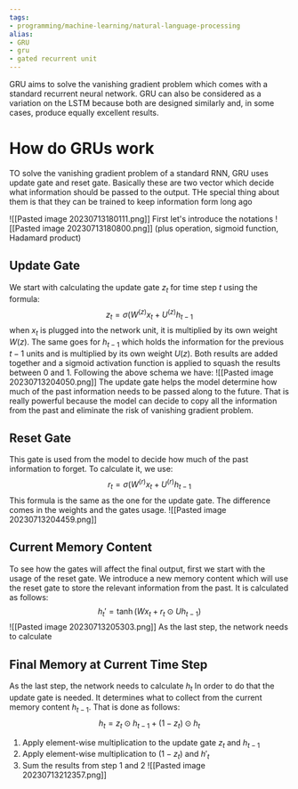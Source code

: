 ```yaml
---
tags:
- programming/machine-learning/natural-language-processing
alias:
- GRU
- gru
- gated recurrent unit
---
```

GRU aims to solve the vanishing gradient problem which comes with a standard recurrent neural network. GRU can also be considered as a variation on the LSTM because both are designed similarly and, in some cases, produce equally excellent results. 

# How do GRUs work
TO solve the vanishing gradient problem of a standard RNN, GRU uses update gate and reset gate. Basically these are two vector which decide what information should be passed to the output. THe special thing about them is that they can be trained to keep information form long ago

![[Pasted image 20230713180111.png]]
First let's introduce the notations
![[Pasted image 20230713180800.png]]
(plus operation, sigmoid function, Hadamard product)

## Update Gate
We start with calculating the update gate $z_t$ for time step $t$ using the formula:
$$z_t=\sigma(W^{(z)}x_t+U^{(z)}h_{t-1}$$
when $x_t$ is plugged into the network unit, it is multiplied by its own weight $W(z)$. The same goes for $h_{t-1}$ which holds the information for the previous $t-1$ units and is multiplied by its own weight $U(z)$. Both results are added together and a sigmoid activation function is applied to squash the results between 0 and 1. Following the above schema we have:
![[Pasted image 20230713204050.png]]
The update gate helps the model determine how much of the past information needs to be passed along to the future. That is really powerful because the model can decide to copy all the information from the past and eliminate the risk of vanishing gradient problem. 

## Reset Gate
This gate is used from the model to decide how much of the past information to forget. To calculate it, we use:
$$r_t=\sigma(W^{(r)}x_t+U^{(r)}h_{t-1}$$
This formula is the same as the one for the update gate. The difference comes in the weights and the gates usage.
![[Pasted image 20230713204459.png]]

## Current Memory Content
To see how the gates will affect the final output, first we start with the usage of the reset gate. We introduce a new memory content which will use the reset gate to store the relevant information from the past. It is calculated as follows:
$$h_t'=\tanh(Wx_t+r_t\odot Uh_{t-1})$$
![[Pasted image 20230713205303.png]]
As the last step, the network needs to calculate 

## Final Memory at Current Time Step
As the last step, the network needs to calculate $h_t$ In order to do that the update gate is needed. It determines what to collect from the current memory content $h_{t-1}$. That is done as follows:
$$h_t=z_t\odot h_{t-1}+(1-z_t)\odot h_t$$
1. Apply element-wise multiplication to the update gate $z_t$ and $h_{t-1}$ 
2. Apply element-wise multiplication to $(1-z_t)$ and $h'_t$ 
3. Sum the results from step 1 and 2
![[Pasted image 20230713212357.png]]

